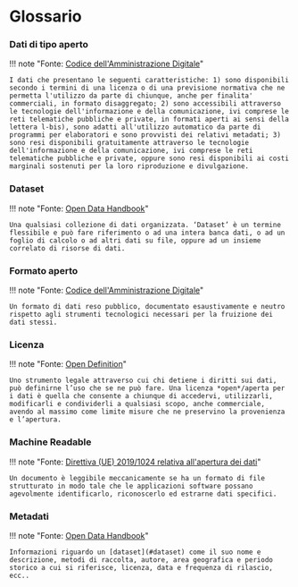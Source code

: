 # Glossario

### Dati di tipo aperto

!!! note "Fonte: [Codice dell'Amministrazione Digitale](https://www.google.com/url?q=https://www.normattiva.it/uri-res/N2Ls?urn:nir:stato:decreto.legislativo:2005-03-07;82!vig~art1&sa=D&source=editors&ust=1644608253626071&usg=AOvVaw2Ve43mxnZtgHclJm3uAW8V)"

    I dati che presentano le seguenti caratteristiche: 1) sono disponibili secondo i termini di una licenza o di una previsione normativa che ne permetta l'utilizzo da parte di chiunque, anche per finalita' commerciali, in formato disaggregato; 2) sono accessibili attraverso le tecnologie dell'informazione e della comunicazione, ivi comprese le reti telematiche pubbliche e private, in formati aperti ai sensi della lettera l-bis), sono adatti all'utilizzo automatico da parte di programmi per elaboratori e sono provvisti dei relativi metadati; 3) sono resi disponibili gratuitamente attraverso le tecnologie dell'informazione e della comunicazione, ivi comprese le reti telematiche pubbliche e private, oppure sono resi disponibili ai costi marginali sostenuti per la loro riproduzione e divulgazione.

### Dataset

!!! note "Fonte: [Open Data Handbook](https://opendatahandbook.org/glossary/en/)"

    Una qualsiasi collezione di dati organizzata. ‘Dataset’ è un termine flessibile e può fare riferimento o ad una intera banca dati, o ad un foglio di calcolo o ad altri dati su file, oppure ad un insieme correlato di risorse di dati.


### Formato aperto

!!! note "Fonte: [Codice dell'Amministrazione Digitale](https://www.google.com/url?q=https://www.normattiva.it/uri-res/N2Ls?urn:nir:stato:decreto.legislativo:2005-03-07;82!vig~art1&sa=D&source=editors&ust=1644608253626894&usg=AOvVaw3GNBtkaY1LYQ27Pvh-pKba)"

    Un formato di dati reso pubblico, documentato esaustivamente e neutro rispetto agli strumenti tecnologici necessari per la fruizione dei dati stessi.

### Licenza

!!! note "Fonte: [Open Definition](https://opendefinition.org/od/2.0/it/)"

    Uno strumento legale attraverso cui chi detiene i diritti sui dati, può definirne l’uso che se ne può fare. Una licenza *open*/aperta per i dati è quella che consente a chiunque di accedervi, utilizzarli, modificarli e condividerli a qualsiasi scopo, anche commerciale, avendo al massimo come limite misure che ne preservino la provenienza e l’apertura.


### Machine Readable

!!! note "Fonte: [Direttiva (UE) 2019/1024 relativa all'apertura dei dati](https://www.google.com/url?q=https://eur-lex.europa.eu/eli/dir/2019/1024/oj/ita&sa=D&source=editors&ust=1644608253627707&usg=AOvVaw0xSmhUFDOzcCsATfD4a1RC)"

    Un documento è leggibile meccanicamente se ha un formato di file strutturato in modo tale che le applicazioni software possano agevolmente identificarlo, riconoscerlo ed estrarne dati specifici.

### Metadati

!!! note "Fonte: [Open Data Handbook](https://opendatahandbook.org/glossary/en/)"

    Informazioni riguardo un [dataset](#dataset) come il suo nome e descrizione, metodi di raccolta, autore, area geografica e periodo storico a cui si riferisce, licenza, data e frequenza di rilascio, ecc..
